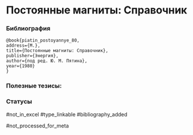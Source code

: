 # Постоянные магниты: Справочник

### Библиография
```
@book{piatin_postoyannye_80,
address={М.},
title={Постоянные магниты: Справочник},
publisher={Энергия},
author={под ред. Ю. М. Пятина},
year={1980}
}
```

### Полезные тезисы:

### Статусы
#not_in_excel 
#type_linkable 
#bibliography_added

#not_processed_for_meta
